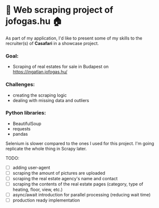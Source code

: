 # :house_with_garden: Web scraping project of jofogas.hu :house:

As part of my application, I'd like to present some of my skills to the recruiter(s) of **Casafari** in a showcase project. 

### Goal:
- Scraping of real estates for sale in Budapest on https://ingatlan.jofogas.hu/

### Challenges:
- creating the scraping logic
- dealing with missing data and outliers

### Python libraries:
- BeautifulSoup
- requests
- pandas



Selenium is slower compared to the ones I used for this project. I'm going replicate the whole thing in Scrapy later.

TODO:
- [ ] adding user-agent
- [ ] scraping the amount of pictures are uploaded
- [ ] scraping the real estate agency's name and contact
- [ ] scraping the contents of the real estate pages (category, type of heating, floor, view, etc.)
- [ ] async/await introduction for parallel processing (reducing wait time)
- [ ] production ready implementation
